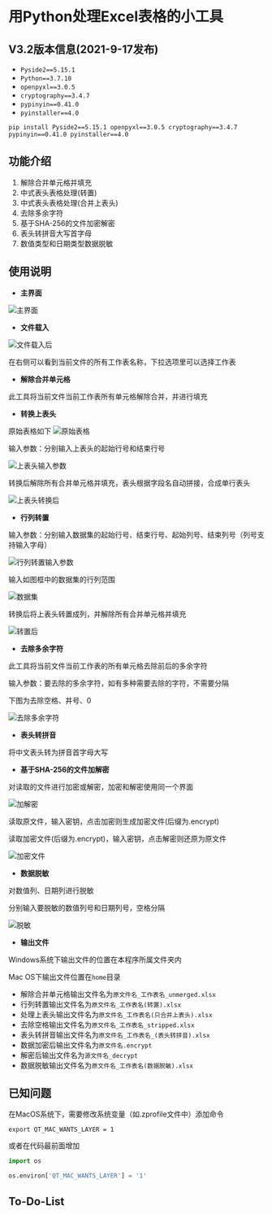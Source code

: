 # 用Python处理Excel表格的小工具

## V3.2版本信息(2021-9-17发布)

- `Pyside2==5.15.1`
- `Python==3.7.10`
- `openpyxl==3.0.5`
- `cryptography==3.4.7`
- `pypinyin==0.41.0`
- `pyinstaller==4.0`

```
pip install Pyside2==5.15.1 openpyxl==3.0.5 cryptography==3.4.7 pypinyin==0.41.0 pyinstaller==4.0
```

## 功能介绍
1. 解除合并单元格并填充
2. 中式表头表格处理(转置)
3. 中式表头表格处理(合并上表头)
4. 去除多余字符
5. 基于SHA-256的文件加密解密
6. 表头转拼音大写首字母
7. 数值类型和日期类型数据脱敏

## 使用说明

- **主界面**

![主界面](./src/image/主界面.png)

- **文件载入**

![文件载入后](./src/image/载入文件后.png)

在右侧可以看到当前文件的所有工作表名称，下拉选项里可以选择工作表

- **解除合并单元格**

此工具将当前文件当前工作表所有单元格解除合并，并进行填充

- **转换上表头**

原始表格如下
![原始表格](./src/image/上表头.png)

输入参数：分别输入上表头的起始行号和结束行号

![上表头输入参数](./src/image/转换上表头.png)

转换后解除所有合并单元格并填充，表头根据字段名自动拼接，合成单行表头

![上表头转换后](./src/image/上表头转换后.png)

- **行列转置**

输入参数：分别输入数据集的起始行号、结束行号、起始列号、结束列号（列号支持输入字母）

![行列转置输入参数](./src/image/行列转置.png)

输入如图框中的数据集的行列范围

![数据集](./src/image/数据集.png)

转换后将上表头转置成列，并解除所有合并单元格并填充

![转置后](./src/image/转置后.png)

- **去除多余字符**

此工具将当前文件当前工作表的所有单元格去除前后的多余字符

输入参数：要去除的多余字符，如有多种需要去除的字符，不需要分隔

下图为去除空格、井号、0

![去除多余字符](./src/image/去除多余字符.PNG)

- **表头转拼音**

将中文表头转为拼音首字母大写

- **基于SHA-256的文件加解密**

对读取的文件进行加密或解密，加密和解密使用同一个界面

![加解密](./src/image/加解密.PNG)

读取原文件，输入密钥，点击加密则生成加密文件(后缀为.encrypt)

读取加密文件(后缀为.encrypt)，输入密钥，点击解密则还原为原文件

![加密文件](./src/image/加密文件.PNG)

- **数据脱敏**

对数值列、日期列进行脱敏

分别输入要脱敏的数值列号和日期列号，空格分隔

![脱敏](./src/image/数据脱敏.PNG)

- **输出文件**

Windows系统下输出文件的位置在本程序所属文件夹内

Mac OS下输出文件位置在`home`目录

- 解除合并单元格输出文件名为`原文件名_工作表名_unmerged.xlsx`
- 行列转置输出文件名为`原文件名_工作表名(转置).xlsx`
- 处理上表头输出文件名为`原文件名_工作表名(只合并上表头).xlsx`
- 去除空格输出文件名为`原文件名_工作表名_stripped.xlsx`
- 表头转拼音输出文件名为`原文件名_工作表名_(表头转拼音).xlsx`
- 数据加密后输出文件名为`原文件名.encrypt`
- 解密后输出文件名为`源文件名_decrypt`
- 数据脱敏输出文件名为`原文件名_工作表名(数据脱敏).xlsx`

## 已知问题

在MacOS系统下，需要修改系统变量（如.zprofile文件中）添加命令

```
export QT_MAC_WANTS_LAYER = 1
```

或者在代码最前面增加

```python
import os

os.environ['QT_MAC_WANTS_LAYER'] = '1'
```

## To-Do-List


